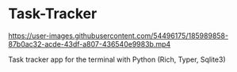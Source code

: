 # Task-Tracker

https://user-images.githubusercontent.com/54496175/185989858-87b0ac32-acde-43df-a807-436540e9983b.mp4

Task tracker app for the terminal with Python (Rich, Typer, Sqlite3)




